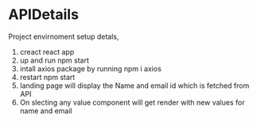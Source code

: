 # APIDetails
Project envirnoment setup detals,
1. creact react app
2. up and run npm start
3. intall axios package by running npm i axios
4. restart npm start
5. landing page will display the Name and email id which is fetched from API
6. On slecting any value component will get render with new values for name and email
